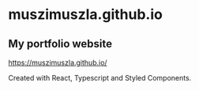 # muszimuszla.github.io

## My portfolio website

https://muszimuszla.github.io/

Created with React, Typescript and Styled Components.
